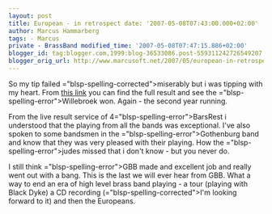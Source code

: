 ```yaml
---
layout: post
title: European - in retrospect date: '2007-05-08T07:43:00.000+02:00'
author: Marcus Hammarberg
tags: - Marcus
private - BrassBand modified_time: '2007-05-08T07:47:15.886+02:00'
blogger_id: tag:blogger.com,1999:blog-36533086.post-559311242726549207
blogger_orig_url: http://www.marcusoft.net/2007/05/european-in-retrospect.html
---
```


So my
tip failed <span>="blsp-spelling-corrected">miserably</span> but i was tipping with
my heart. From [this
link](http://www.4barsrest.com/news/detail.asp?id=5566) you can find the
full result and see the <span>="blsp-spelling-error">Willebroek</span> won. Again - the second
year running.

From the live result service of 4<span>="blsp-spelling-error">BarsRest</span> i understood that the
playing from all the bands was exceptional. I've also spoken to some
bandsmen in the <span>="blsp-spelling-error">Gothenburg</span> band and know that they
was very pleased with their playing. How the <span>="blsp-spelling-error">judes</span> missed that i don't know - but
you never do.

I still think <span>="blsp-spelling-error">GBB</span> made and excellent job and really
went out with a bang. This is the last we will ever hear from <span
id="SPELLING_ERROR_6" class="blsp-spelling-error">GBB</span>. What a way
to end an era of high level brass band playing - a tour (playing with
Black Dyke) a CD recording (<span>="blsp-spelling-corrected">I'm</span> looking forward to it) and
then the Europeans.
